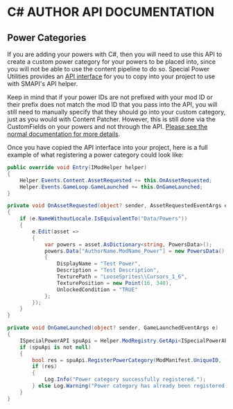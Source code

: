 ﻿# C# AUTHOR API DOCUMENTATION

## Power Categories
If you are adding your powers with C#, then you will need to use this API to create a custom power category for your powers to be placed into, since you will not be able to use the content pipeline to do so. Special Power Utilities provides an [API interface](ISpecialPowerAPI.cs) for you to copy into your project to use with SMAPI's API helper.

Keep in mind that if your power IDs are not prefixed with your mod ID or their prefix does not match the mod ID that you pass into the API, you will still need to manually specify that they should go into your custom category, just as you would with Content Patcher. However, this is still done via the CustomFields on your powers and not through the API. [Please see the normal documentation for more details](DOCS.md).

Once you have copied the API interface into your project, here is a full example of what registering a power category could look like:

```csharp
public override void Entry(IModHelper helper)
{
    Helper.Events.Content.AssetRequested += this.OnAssetRequested;
    Helper.Events.GameLoop.GameLaunched += this.OnGameLaunched;
}

private void OnAssetRequested(object? sender, AssetRequestedEventArgs e)
{
    if (e.NameWithoutLocale.IsEquivalentTo("Data/Powers"))
    {
        e.Edit(asset =>
        {
            var powers = asset.AsDictionary<string, PowersData>();
            powers.Data["AuthorName.ModName_Power"] = new PowersData()
            {
                DisplayName = "Test Power",
                Description = "Test Description",
                TexturePath = "LooseSprites\\Cursors_1_6",
                TexturePosition = new Point(16, 340),
                UnlockedCondition = "TRUE"
            };
        });
    }
}

private void OnGameLaunched(object? sender, GameLaunchedEventArgs e)
{
    ISpecialPowerAPI spuApi = Helper.ModRegistry.GetApi<ISpecialPowerAPI>("Spiderbuttons.SpecialPowerUtilities");
    if (spuApi is not null)
    {
        bool res = spuApi.RegisterPowerCategory(ModManifest.UniqueID, () => "Test Category", "TileSheets\\Objects_2", new Point(80, 272), new Point(16, 16));
        if (res)
        {
            Log.Info("Power category successfully registered.");
        } else Log.Warning("Power category has already been registered.");
    }
}
```